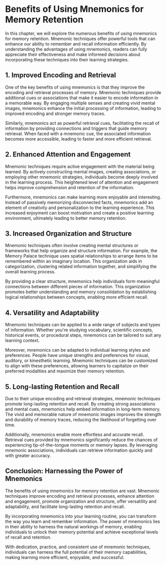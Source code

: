 Benefits of Using Mnemonics for Memory Retention
===========================================================

In this chapter, we will explore the numerous benefits of using mnemonics for memory retention. Mnemonic techniques offer powerful tools that can enhance our ability to remember and recall information efficiently. By understanding the advantages of using mnemonics, readers can fully appreciate their effectiveness and make informed decisions about incorporating these techniques into their learning strategies.

**1. Improved Encoding and Retrieval**
--------------------------------------

One of the key benefits of using mnemonics is that they improve the encoding and retrieval processes of memory. Mnemonic techniques provide additional cues or associations that make it easier to encode information in a memorable way. By engaging multiple senses and creating vivid mental images, mnemonics enhance the initial processing of information, leading to improved encoding and stronger memory traces.

Similarly, mnemonics act as powerful retrieval cues, facilitating the recall of information by providing connections and triggers that guide memory retrieval. When faced with a mnemonic cue, the associated information becomes more accessible, leading to faster and more efficient retrieval.

**2. Enhanced Attention and Engagement**
----------------------------------------

Mnemonic techniques require active engagement with the material being learned. By actively constructing mental images, creating associations, or employing other mnemonic strategies, individuals become deeply involved in the learning process. This heightened level of attention and engagement helps improve comprehension and retention of the information.

Furthermore, mnemonics can make learning more enjoyable and interesting. Instead of passively memorizing disconnected facts, mnemonics add an element of creativity and personalization to the learning experience. This increased enjoyment can boost motivation and create a positive learning environment, ultimately leading to better memory retention.

**3. Increased Organization and Structure**
-------------------------------------------

Mnemonic techniques often involve creating mental structures or frameworks that help organize and structure information. For example, the Memory Palace technique uses spatial relationships to arrange items to be remembered within an imaginary location. This organization aids in categorization, clustering related information together, and simplifying the overall learning process.

By providing a clear structure, mnemonics help individuals form meaningful connections between different pieces of information. This organization promotes better understanding and memory consolidation by establishing logical relationships between concepts, enabling more efficient recall.

**4. Versatility and Adaptability**
-----------------------------------

Mnemonic techniques can be applied to a wide range of subjects and types of information. Whether you're studying vocabulary, scientific concepts, historical events, or procedural steps, mnemonics can be tailored to suit any learning context.

Moreover, mnemonics can be adapted to individual learning styles and preferences. People have unique strengths and preferences for visual, auditory, or kinesthetic learning. Mnemonic techniques can be customized to align with these preferences, allowing learners to capitalize on their preferred modalities and maximize their memory retention.

**5. Long-lasting Retention and Recall**
----------------------------------------

Due to their unique encoding and retrieval strategies, mnemonic techniques promote long-lasting retention and recall. By creating strong associations and mental cues, mnemonics help embed information in long-term memory. The vivid and memorable nature of mnemonic images improves the strength and durability of memory traces, reducing the likelihood of forgetting over time.

Additionally, mnemonics enable more effortless and accurate recall. Retrieval cues provided by mnemonics significantly reduce the chances of experiencing tip-of-the-tongue moments or memory lapses. By leveraging mnemonic associations, individuals can retrieve information quickly and with greater accuracy.

**Conclusion: Harnessing the Power of Mnemonics**
-------------------------------------------------

The benefits of using mnemonics for memory retention are vast. Mnemonic techniques improve encoding and retrieval processes, enhance attention and engagement, promote organization and structure, offer versatility and adaptability, and facilitate long-lasting retention and recall.

By incorporating mnemonics into your learning routine, you can transform the way you learn and remember information. The power of mnemonics lies in their ability to harness the natural workings of memory, enabling individuals to unlock their memory potential and achieve exceptional levels of recall and retention.

With dedication, practice, and consistent use of mnemonic techniques, individuals can harness the full potential of their memory capabilities, making learning more efficient, enjoyable, and successful.
